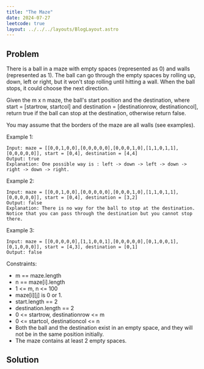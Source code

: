 ```yaml
---
title: "The Maze"
date: 2024-07-27
leetcode: true
layout: ../../../layouts/BlogLayout.astro
---
```


## Problem

There is a ball in a maze with empty spaces (represented as 0) and walls (represented as 1). The ball can go through the empty spaces by rolling up, down, left or right, but it won't stop rolling until hitting a wall. When the ball stops, it could choose the next direction.

Given the m x n maze, the ball's start position and the destination, where start = [startrow, startcol] and destination = [destinationrow, destinationcol], return true if the ball can stop at the destination, otherwise return false.

You may assume that the borders of the maze are all walls (see examples).

Example 1:

```text
Input: maze = [[0,0,1,0,0],[0,0,0,0,0],[0,0,0,1,0],[1,1,0,1,1],[0,0,0,0,0]], start = [0,4], destination = [4,4]
Output: true
Explanation: One possible way is : left -> down -> left -> down -> right -> down -> right.
```

Example 2:

```text
Input: maze = [[0,0,1,0,0],[0,0,0,0,0],[0,0,0,1,0],[1,1,0,1,1],[0,0,0,0,0]], start = [0,4], destination = [3,2]
Output: false
Explanation: There is no way for the ball to stop at the destination. Notice that you can pass through the destination but you cannot stop there.
```

Example 3:

```text
Input: maze = [[0,0,0,0,0],[1,1,0,0,1],[0,0,0,0,0],[0,1,0,0,1],[0,1,0,0,0]], start = [4,3], destination = [0,1]
Output: false
```

Constraints:

- m == maze.length
- n == maze[i].length
- 1 <= m, n <= 100
- maze\[i]\[j] is 0 or 1.
- start.length == 2
- destination.length == 2
- 0 <= startrow, destinationrow <= m
- 0 <= startcol, destinationcol <= n
- Both the ball and the destination exist in an empty space, and they will not be in the same position initially.
- The maze contains at least 2 empty spaces.

## Solution
